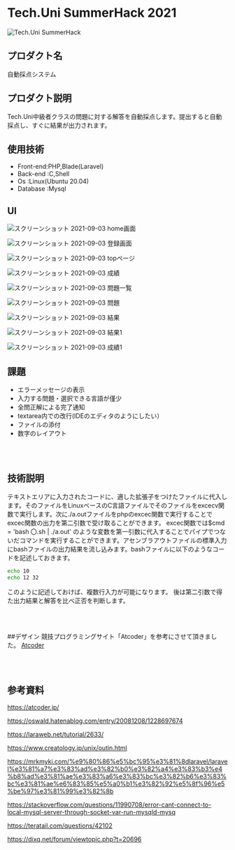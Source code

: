 # Tech.Uni SummerHack 2021

![Tech.Uni SummerHack](https://user-images.githubusercontent.com/63713624/126744501-639e7f32-0ed9-48ff-91e1-2fdee17d7830.jpg)



## プロダクト名
自動採点システム
## プロダクト説明
Tech.Uni中級者クラスの問題に対する解答を自動採点します。提出すると自動採点し、すぐに結果が出力されます。
## 使用技術
* Front-end:PHP,Blade(Laravel)
* Back-end :C,Shell
* Os       :Linux(Ubuntu 20.04)
* Database :Mysql
## UI
![スクリーンショット 2021-09-03 home画面](https://user-images.githubusercontent.com/70137236/131972678-64cedaa5-0765-4eb3-9ca3-800bd6914ace.png)


![スクリーンショット 2021-09-03 登録画面](https://user-images.githubusercontent.com/70137236/131972715-ae331e7f-704b-4bda-a4c5-a58a36c3f2a6.png)


![スクリーンショット 2021-09-03 topページ](https://user-images.githubusercontent.com/70137236/131972741-1041c191-d694-4ba6-8d98-012204b1ea08.png)


![スクリーンショット 2021-09-03 成績](https://user-images.githubusercontent.com/70137236/131972788-b4c3be72-e231-4f54-9f35-cd3522345879.png)


![スクリーンショット 2021-09-03 問題一覧](https://user-images.githubusercontent.com/70137236/131972761-99eb621d-5895-4fa1-ace7-6b408c21ef26.png)


![スクリーンショット 2021-09-03 問題](https://user-images.githubusercontent.com/70137236/131972769-be27e18e-843a-47bd-a118-06e22c370ff6.png)


![スクリーンショット 2021-09-03 結果](https://user-images.githubusercontent.com/70137236/131972896-71fade97-e678-4d20-aeb9-3733138512ed.png)


![スクリーンショット 2021-09-03 結果1](https://user-images.githubusercontent.com/70137236/131979768-acc29ca2-9d9b-42fb-a085-6acad899c125.png)



![スクリーンショット 2021-09-03 成績1](https://user-images.githubusercontent.com/70137236/131972912-0df7b90e-e41b-4d72-99ea-076079af11b8.png)

## 課題
* エラーメッセージの表示
* 入力する問題・選択できる言語が僅少
* 全問正解による完了通知
* textarea内での改行(IDEのエディタのようにしたい）
* ファイルの添付
* 数字のレイアウト

<br>

<br>

## 技術説明
テキストエリアに入力されたコードに、適した拡張子をつけたファイルに代入します。そのファイルをLinuxベースのC言語ファイルでそのファイルをexcecv関数で実行します。次に./a.outファイルをphpのexcec関数で実行することでexcec関数の出力を第二引数で受け取ることができます。
excec関数では$cmd = 'bash 〇.sh | ./a.out' のような変数を第一引数に代入することでパイプでつないだコマンドを実行することができます。アセンブラアウトファイルの標準入力にbashファイルの出力結果を流し込みます。bashファイルに以下のようなコードを記述しておきます。
```bash
echo 10
echo 12 32
```
このように記述しておけば、複数行入力が可能になります。
後は第二引数で得た出力結果と解答を比べ正否を判断します。

<br>

<br>

##デザイン
競技プログラミングサイト「Atcoder」を参考にさせて頂きました。
[Atcoder](https://atcoder.jp/)

<br>

<br>


## 参考資料

https://atcoder.jp/

https://oswald.hatenablog.com/entry/20081208/1228697674

https://laraweb.net/tutorial/2633/

https://www.creatology.jp/unix/outin.html

https://mrkmyki.com/%e9%80%86%e5%bc%95%e3%81%8dlaravel/laravel%e3%81%a7%e3%83%ad%e3%82%b0%e3%82%a4%e3%83%b3%e4%b8%ad%e3%81%ae%e3%83%a6%e3%83%bc%e3%82%b6%e3%83%bc%e3%81%ae%e6%83%85%e5%a0%b1%e3%82%92%e5%8f%96%e5%be%97%e3%81%99%e3%82%8b

https://stackoverflow.com/questions/11990708/error-cant-connect-to-local-mysql-server-through-socket-var-run-mysqld-mysq

https://teratail.com/questions/42102

https://dixq.net/forum/viewtopic.php?t=20696
